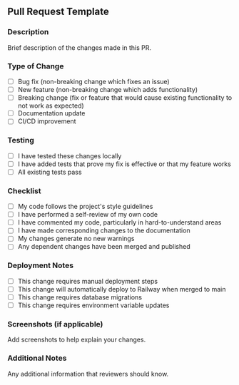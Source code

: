 ## Pull Request Template

### Description
Brief description of the changes made in this PR.

### Type of Change
- [ ] Bug fix (non-breaking change which fixes an issue)
- [ ] New feature (non-breaking change which adds functionality)
- [ ] Breaking change (fix or feature that would cause existing functionality to not work as expected)
- [ ] Documentation update
- [ ] CI/CD improvement

### Testing
- [ ] I have tested these changes locally
- [ ] I have added tests that prove my fix is effective or that my feature works
- [ ] All existing tests pass

### Checklist
- [ ] My code follows the project's style guidelines
- [ ] I have performed a self-review of my own code
- [ ] I have commented my code, particularly in hard-to-understand areas
- [ ] I have made corresponding changes to the documentation
- [ ] My changes generate no new warnings
- [ ] Any dependent changes have been merged and published

### Deployment Notes
- [ ] This change requires manual deployment steps
- [ ] This change will automatically deploy to Railway when merged to main
- [ ] This change requires database migrations
- [ ] This change requires environment variable updates

### Screenshots (if applicable)
Add screenshots to help explain your changes.

### Additional Notes
Any additional information that reviewers should know.